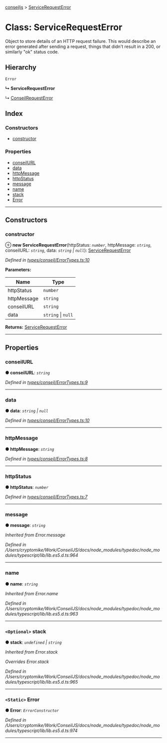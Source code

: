 [conseiljs](../README.md) > [ServiceRequestError](../classes/servicerequesterror.md)

# Class: ServiceRequestError

Object to store details of an HTTP request failure. This would describe an error generated after sending a request, things that didn't result in a 200, or similarly "ok" status code.

## Hierarchy

 `Error`

**↳ ServiceRequestError**

↳  [ConseilRequestError](conseilrequesterror.md)

## Index

### Constructors

* [constructor](servicerequesterror.md#constructor)

### Properties

* [conseilURL](servicerequesterror.md#conseilurl)
* [data](servicerequesterror.md#data)
* [httpMessage](servicerequesterror.md#httpmessage)
* [httpStatus](servicerequesterror.md#httpstatus)
* [message](servicerequesterror.md#message)
* [name](servicerequesterror.md#name)
* [stack](servicerequesterror.md#stack)
* [Error](servicerequesterror.md#error)

---

## Constructors

<a id="constructor"></a>

###  constructor

⊕ **new ServiceRequestError**(httpStatus: *`number`*, httpMessage: *`string`*, conseilURL: *`string`*, data: *`string` \| `null`*): [ServiceRequestError](servicerequesterror.md)

*Defined in [types/conseil/ErrorTypes.ts:10](https://github.com/Cryptonomic/ConseilJS/blob/9f42371/src/types/conseil/ErrorTypes.ts#L10)*

**Parameters:**

| Name | Type |
| ------ | ------ |
| httpStatus | `number` |
| httpMessage | `string` |
| conseilURL | `string` |
| data | `string` \| `null` |

**Returns:** [ServiceRequestError](servicerequesterror.md)

___

## Properties

<a id="conseilurl"></a>

###  conseilURL

**● conseilURL**: *`string`*

*Defined in [types/conseil/ErrorTypes.ts:9](https://github.com/Cryptonomic/ConseilJS/blob/9f42371/src/types/conseil/ErrorTypes.ts#L9)*

___
<a id="data"></a>

###  data

**● data**: *`string` \| `null`*

*Defined in [types/conseil/ErrorTypes.ts:10](https://github.com/Cryptonomic/ConseilJS/blob/9f42371/src/types/conseil/ErrorTypes.ts#L10)*

___
<a id="httpmessage"></a>

###  httpMessage

**● httpMessage**: *`string`*

*Defined in [types/conseil/ErrorTypes.ts:8](https://github.com/Cryptonomic/ConseilJS/blob/9f42371/src/types/conseil/ErrorTypes.ts#L8)*

___
<a id="httpstatus"></a>

###  httpStatus

**● httpStatus**: *`number`*

*Defined in [types/conseil/ErrorTypes.ts:7](https://github.com/Cryptonomic/ConseilJS/blob/9f42371/src/types/conseil/ErrorTypes.ts#L7)*

___
<a id="message"></a>

###  message

**● message**: *`string`*

*Inherited from Error.message*

*Defined in /Users/cryptomike/Work/ConseilJS/docs/node_modules/typedoc/node_modules/typescript/lib/lib.es5.d.ts:964*

___
<a id="name"></a>

###  name

**● name**: *`string`*

*Inherited from Error.name*

*Defined in /Users/cryptomike/Work/ConseilJS/docs/node_modules/typedoc/node_modules/typescript/lib/lib.es5.d.ts:963*

___
<a id="stack"></a>

### `<Optional>` stack

**● stack**: *`undefined` \| `string`*

*Inherited from Error.stack*

*Overrides Error.stack*

*Defined in /Users/cryptomike/Work/ConseilJS/docs/node_modules/typedoc/node_modules/typescript/lib/lib.es5.d.ts:965*

___
<a id="error"></a>

### `<Static>` Error

**● Error**: *`ErrorConstructor`*

*Defined in /Users/cryptomike/Work/ConseilJS/docs/node_modules/typedoc/node_modules/typescript/lib/lib.es5.d.ts:974*

___

